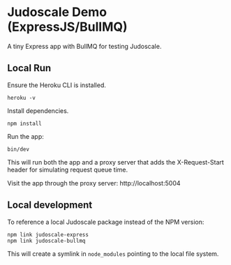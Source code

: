 # Judoscale Demo (ExpressJS/BullMQ)

A tiny Express app with BullMQ for testing Judoscale.

## Local Run

Ensure the Heroku CLI is installed.

```shell
heroku -v
```

Install dependencies.

```shell
npm install
```

Run the app:

```shell
bin/dev
```

This will run both the app and a proxy server that adds the X-Request-Start header for simulating request queue time.

Visit the app through the proxy server: http://localhost:5004

## Local development

To reference a local Judoscale package instead of the NPM version:

```
npm link judoscale-express
npm link judoscale-bullmq
```

This will create a symlink in `node_modules` pointing to the local file system.
